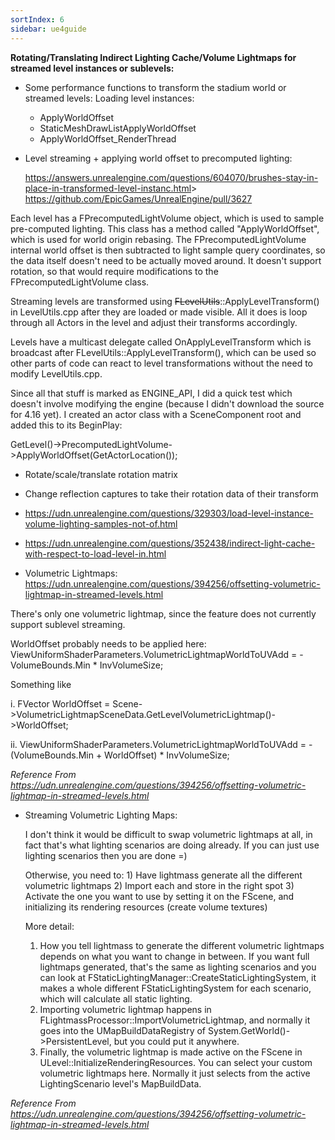 ```yaml
---
sortIndex: 6
sidebar: ue4guide
---
```


**Rotating/Translating Indirect Lighting Cache/Volume Lightmaps for streamed level instances or sublevels:**

- Some performance functions to transform the stadium world or streamed levels: Loading level instances:

  - ApplyWorldOffset
  - StaticMeshDrawListApplyWorldOffset
  - ApplyWorldOffset_RenderThread


- Level streaming + applying world offset to precomputed lighting:

  <https://answers.unrealengine.com/questions/604070/brushes-stay-in-place-in-transformed-level-instanc.html>> 
  <https://github.com/EpicGames/UnrealEngine/pull/3627>

Each level has a FPrecomputedLightVolume object, which is used to sample pre-computed lighting. This class has a method called "ApplyWorldOffset", which is used for world origin rebasing. The FPrecomputedLightVolume internal world offset is then subtracted to light sample query coordinates, so the data itself doesn't need to be actually moved around. It doesn't support rotation, so that would require modifications to the FPrecomputedLightVolume class.

Streaming levels are transformed using <s>FLevelUtils</s>::ApplyLevelTransform() in LevelUtils.cpp after they are loaded or made visible. All it does is loop through all Actors in the level and adjust their transforms accordingly.

Levels have a multicast delegate called OnApplyLevelTransform which is broadcast after FLevelUtils::ApplyLevelTransform(), which can be used so other parts of code can react to level transformations without the need to modify LevelUtils.cpp.

Since all that stuff is marked as ENGINE_API, I did a quick test which doesn't involve modifying the engine (because I didn't download the source for 4.16 yet). I created an actor class with a SceneComponent root and added this to its BeginPlay:

GetLevel()->PrecomputedLightVolume->ApplyWorldOffset(GetActorLocation());

- Rotate/scale/translate rotation matrix

- Change reflection captures to take their rotation data of their transform

- <https://udn.unrealengine.com/questions/329303/load-level-instance-volume-lighting-samples-not-of.html>

- <https://udn.unrealengine.com/questions/352438/indirect-light-cache-with-respect-to-load-level-in.html>

- Volumetric Lightmaps: <https://udn.unrealengine.com/questions/394256/offsetting-volumetric-lightmap-in-streamed-levels.html>

There's only one volumetric lightmap, since the feature does not currently support sublevel streaming.

WorldOffset probably needs to be applied here: ViewUniformShaderParameters.VolumetricLightmapWorldToUVAdd = -VolumeBounds.Min \* InvVolumeSize;

Something like

i. FVector WorldOffset = Scene->VolumetricLightmapSceneData.GetLevelVolumetricLightmap()->WorldOffset;

ii. ViewUniformShaderParameters.VolumetricLightmapWorldToUVAdd = -(VolumeBounds.Min + WorldOffset) \* InvVolumeSize;

*Reference From <https://udn.unrealengine.com/questions/394256/offsetting-volumetric-lightmap-in-streamed-levels.html>* 

- Streaming Volumetric Lighting Maps:

  I don't think it would be difficult to swap volumetric lightmaps at all, in fact that's what lighting scenarios are doing already. If you can just use lighting scenarios then you are done =)

  Otherwise, you need to: 1) Have lightmass generate all the different volumetric lightmaps 2) Import each and store in the right spot 3) Activate the one you want to use by setting it on the FScene, and initializing its rendering resources (create volume textures)

  More detail: 

  1. How you tell lightmass to generate the different volumetric lightmaps depends on what you want to change in between. If you want full lightmaps generated, that's the same as lighting scenarios and you can look at FStaticLightingManager::CreateStaticLightingSystem, it makes a whole different FStaticLightingSystem for each scenario, which will calculate all static lighting.
  1. Importing volumetric lightmap happens in FLightmassProcessor::ImportVolumetricLightmap, and normally it goes into the UMapBuildDataRegistry of System.GetWorld()->PersistentLevel, but you could put it anywhere.
  1. Finally, the volumetric lightmap is made active on the FScene in ULevel::InitializeRenderingResources. You can select your custom volumetric lightmaps here. Normally it just selects from the active LightingScenario level's MapBuildData.

*Reference From <https://udn.unrealengine.com/questions/394256/offsetting-volumetric-lightmap-in-streamed-levels.html>*
